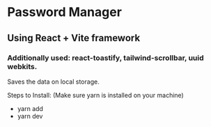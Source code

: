 # Password Manager
## Using React + Vite framework
### Additionally used: react-toastify, tailwind-scrollbar, uuid webkits.

Saves the data on local storage.

Steps to Install:
(Make sure yarn is installed on your machine)
- yarn add
- yarn dev
